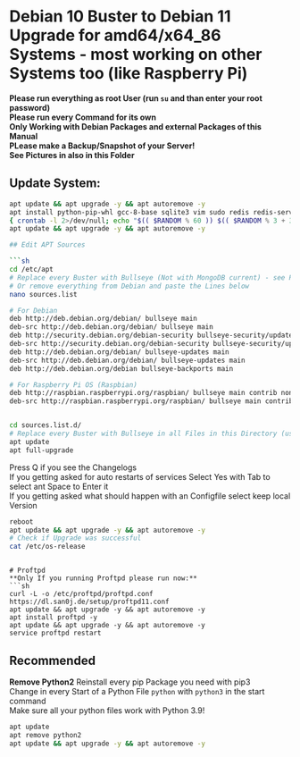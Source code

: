 # Debian 10 Buster to Debian 11 Upgrade for amd64/x64_86 Systems - most working on other Systems too (like Raspberry Pi)

**Please run everything as root User (run `su` and than enter your root password)**</br>
**Please run every Command for its own**</br>
**Only Working with Debian Packages and external Packages of this Manual**</br>
**PLease make a Backup/Snapshot of your Server!**</br>
**See Pictures in also in this Folder**</br>

## Update System:

```sh
apt update && apt upgrade -y && apt autoremove -y
apt install python-pip-whl gcc-8-base sqlite3 vim sudo redis redis-server cron git curl htop neofetch python3-pip screen apt-transport-https lsb-release ca-certificates software-properties-common gnupg gnupg2 nano unzip zip tar perl libnet-ssleay-perl openssl libauthen-pam-perl libpam-runtime libio-pty-perl apt-show-versions -y
{ crontab -l 2>/dev/null; echo "$(( $RANDOM % 60 )) $(( $RANDOM % 3 + 3 )) * * * apt update && apt upgrade -y && apt autoremove -y" ; } | crontab -
apt update && apt upgrade -y && apt autoremove -y

## Edit APT Sources

```sh
cd /etc/apt
# Replace every Buster with Bullseye (Not with MongoDB current) - see Pictures
# Or remove everything from Debian and paste the Lines below
nano sources.list
```

```sh
# For Debian
deb http://deb.debian.org/debian/ bullseye main
deb-src http://deb.debian.org/debian/ bullseye main
deb http://security.debian.org/debian-security bullseye-security/updates main
deb-src http://security.debian.org/debian-security bullseye-security/updates main
deb http://deb.debian.org/debian/ bullseye-updates main
deb-src http://deb.debian.org/debian/ bullseye-updates main
deb http://deb.debian.org/debian bullseye-backports main

# For Raspberry Pi OS (Raspbian)
deb http://raspbian.raspberrypi.org/raspbian/ bullseye main contrib non-free rpi
deb-src http://raspbian.raspberrypi.org/raspbian/ bullseye main contrib non-free rpi
```

```sh

```

```sh
cd sources.list.d/
# Replace every Buster with Bullseye in all Files in this Directory (use "nano FILE-NAME")
apt update
apt full-upgrade
```

Press Q if you see the Changelogs</br>
If you getting asked for auto restarts of services Select Yes with Tab to select ant Space to Enter it</br>
If you getting asked what should happen with an Configfile select keep local Version</br>

```sh
reboot
apt update && apt upgrade -y && apt autoremove -y
# Check if Upgrade was successful
cat /etc/os-release
```
```

# Proftpd
**Only If you running Proftpd please run now:**
```sh
curl -L -o /etc/proftpd/proftpd.conf https://dl.san0j.de/setup/proftpd11.conf
apt update && apt upgrade -y && apt autoremove -y
apt install proftpd -y
apt update && apt upgrade -y && apt autoremove -y
service proftpd restart
```

## Recommended
**Remove Python2**
Reinstall every pip Package you need with pip3</br>
Change in every Start of a Python File `python` with `python3` in the start command</br>
Make sure all your python files work with Python 3.9!</br>
```sh
apt update
apt remove python2
apt update && apt upgrade -y && apt autoremove -y
```
